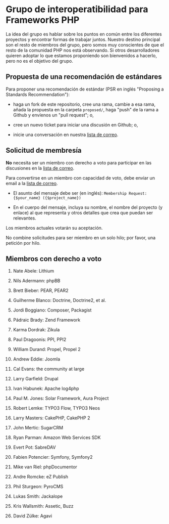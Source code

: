 Grupo de interoperatibilidad para Frameworks PHP
================================================

La idea del grupo es hablar sobre los puntos en común entre los diferentes proyectos y encontrar formas de trabajar juntos. Nuestro destino principal son el resto de miembros del grupo, pero somos muy conscientes de que el resto de la comunidad PHP nos está observando. Si otros desarrolladores quieren adoptar lo que estamos proponiendo son bienvenidos a hacerlo, pero no es el objetivo del grupo.

Propuesta de una recomendación de estándares
--------------------------------------------

Para proponer una recomendación de estándar (PSR en inglés "Proposing a Standards Recommendation"):

- haga un fork de este repositorio, cree una rama, cambie a esa rama, añada la propuesta en la carpeta `proposed/`, haga "push" de la rama a Github y envíenos un "pull request"; o,

- cree un nuevo ticket para iniciar una discusión en Github; o,

- inicie una conversación en nuestra [lista de correo][].

[lista de correo]: http://groups.google.com/group/php-fig/


Solicitud de membresía
----------------------

**No** necesita ser un miembro con derecho a voto para participar en las discusiones en la [lista de correo][].

Para convertirse en un miembro con capacidad de voto, debe enviar un email a la [lista de correo][].

- El asunto del mensaje debe ser (en inglés): `Membership Request: {$your_name} ({$project_name})`

- En el cuerpo del mensaje, incluya su nombre, el nombre del proyecto (y enlace) al que representa y otros detalles que crea que puedan ser relevantes.

Los miembros actuales votarán su aceptación.

No combine solicitudes para ser miembro en un solo hilo; por favor, una petición por hilo.


Miembros con derecho a voto
---------------------------

1. Nate Abele: Lithium

1. Nils Adermann: phpBB

1. Brett Bieber: PEAR, PEAR2
    
1. Guilherme Blanco: Doctrine, Doctrine2, et al.

1. Jordi Boggiano: Composer, Packagist

1. Pádraic Brady: Zend Framework

1. Karma Dordrak: Zikula

1. Paul Dragoonis: PPI, PPI2

1. William Durand: Propel, Propel 2

1. Andrew Eddie: Joomla

1. Cal Evans: the community at large

1. Larry Garfield: Drupal

1. Ivan Habunek: Apache log4php

1. Paul M. Jones: Solar Framework, Aura Project

1. Robert Lemke: TYPO3 Flow, TYPO3 Neos

1. Larry Masters: CakePHP, CakePHP 2

1. John Mertic: SugarCRM

1. Ryan Parman: Amazon Web Services SDK

1. Evert Pot: SabreDAV

1. Fabien Potencier: Symfony, Symfony2

1. Mike van Riel: phpDocumentor

1. Andre Romcke: eZ Publish

1. Phil Sturgeon: PyroCMS

1. Lukas Smith: Jackalope

1. Kris Wallsmith: Assetic, Buzz

1. David Zülke: Agavi
